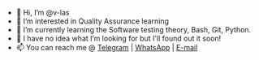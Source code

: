- 👋 Hi, I’m @v-las
- 👀 I’m interested in Quality Assurance learning
- 🌱 I’m currently learning the Software testing theory, Bash, Git, Python.
- 💞️ I have no idea what I’m looking for but I'll found out it soon!
- 📫 You can reach me @ [Telegram](https://t.me/v_las) | [WhatsApp](https://wa.me/79136198392) | [E-mail](mailto:mastykash.vlas@gmail.com?target="_blank")
<!---
v-las/v-las is a ✨ special ✨ repository because its `README.md` (this file) appears on your GitHub profile.
You can click the Preview link to take a look at your changes.
--->
